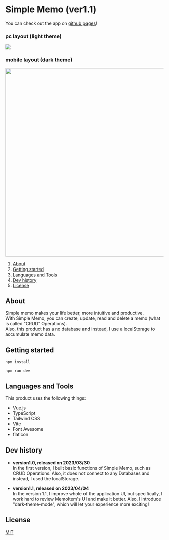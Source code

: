 # Simple Memo (ver1.1)

You can check out the app on [github pages](https://seiya-tagami.github.io/Simple-Memo/)!

### pc layout (light theme)
<img src="https://user-images.githubusercontent.com/107479598/229725280-914121e8-bee0-4209-8f4a-f61267850bc7.png"/>

### mobile layout (dark theme)
<img src="https://user-images.githubusercontent.com/107479598/229726542-34568f0e-b58b-4b03-b113-c3f4ad04e746.png" height="600"/>

1. [About](#About)
1. [Getting started](#Getting%20started)
1. [Languages and Tools](#Languages%20and%20Tools)
1. [Dev history](#Dev%20history)
1. [License](#License)

## About

Simple memo makes your life better, more intuitive and productive.  
With Simple Memo, you can create, update, read and delete a memo (what is called "CRUD" Operations).  
Also, this product has a no database and instead, I use a localStorage to accumulate memo data.

## Getting started

```
npm install
```
```
npm run dev
```

## Languages and Tools

This product uses the following things:
- Vue.js
- TypeScript
- Tailwind CSS
- Vite
- Font Awesome
- flaticon

## Dev history
- **version1.0, released on 2023/03/30**  
In the first version, I built basic functions of Simple Memo, such as CRUD Operations. Also, it does not connect to any Databases and instead, I used the localStorage.

- **version1.1, released on 2023/04/04**  
In the version 1.1, I improve whole of the application UI, but specifically, I work hard to review MemoItem's UI and make it better. Also, I introduce "dark-theme-mode", which will let your experience more exciting!
## License

[MIT](https://choosealicense.com/licenses/mit/)

